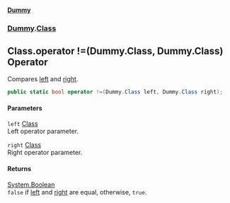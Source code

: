 #### [Dummy](./Home.md 'Home')
### [Dummy](./Dummy.md 'Dummy').[Class](./Dummy-Class.md 'Dummy.Class')
## Class.operator !=(Dummy.Class, Dummy.Class) Operator
Compares [left](#Dummy-Class-op_Inequality(Dummy-Class--Dummy-Class)-left 'Dummy.Class.op_Inequality(Dummy.Class, Dummy.Class).left') and [right](#Dummy-Class-op_Inequality(Dummy-Class--Dummy-Class)-right 'Dummy.Class.op_Inequality(Dummy.Class, Dummy.Class).right').  
```csharp
public static bool operator !=(Dummy.Class left, Dummy.Class right);
```
#### Parameters
<a name='Dummy-Class-op_Inequality(Dummy-Class--Dummy-Class)-left'></a>
`left` [Class](./Dummy-Class.md 'Dummy.Class')  
Left operator parameter.  
  
<a name='Dummy-Class-op_Inequality(Dummy-Class--Dummy-Class)-right'></a>
`right` [Class](./Dummy-Class.md 'Dummy.Class')  
Right operator parameter.  
  
#### Returns
[System.Boolean](https://docs.microsoft.com/dotnet/api/System.Boolean 'System.Boolean')  
`false` if [left](#Dummy-Class-op_Inequality(Dummy-Class--Dummy-Class)-left 'Dummy.Class.op_Inequality(Dummy.Class, Dummy.Class).left') and [right](#Dummy-Class-op_Inequality(Dummy-Class--Dummy-Class)-right 'Dummy.Class.op_Inequality(Dummy.Class, Dummy.Class).right') are equal, otherwise, `true`.  
